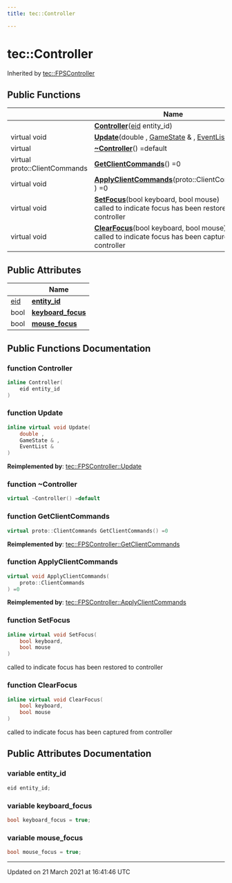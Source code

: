 ```yaml
---
title: tec::Controller

---
```


# tec::Controller



Inherited by [tec::FPSController](/engine/Classes/structtec_1_1_f_p_s_controller/)

## Public Functions

|                | Name           |
| -------------- | -------------- |
| | **[Controller](/engine/Classes/structtec_1_1_controller/#function-controller)**([eid](/engine/Namespaces/namespacetec/#typedef-eid) entity_id) |
| virtual void | **[Update](/engine/Classes/structtec_1_1_controller/#function-update)**(double , [GameState](/engine/Classes/structtec_1_1_game_state/) & , [EventList](/engine/Classes/structtec_1_1_event_list/) & ) |
| virtual | **[~Controller](/engine/Classes/structtec_1_1_controller/#function-~controller)**() =default |
| virtual proto::ClientCommands | **[GetClientCommands](/engine/Classes/structtec_1_1_controller/#function-getclientcommands)**() =0 |
| virtual void | **[ApplyClientCommands](/engine/Classes/structtec_1_1_controller/#function-applyclientcommands)**(proto::ClientCommands ) =0 |
| virtual void | **[SetFocus](/engine/Classes/structtec_1_1_controller/#function-setfocus)**(bool keyboard, bool mouse)<br>called to indicate focus has been restored to controller  |
| virtual void | **[ClearFocus](/engine/Classes/structtec_1_1_controller/#function-clearfocus)**(bool keyboard, bool mouse)<br>called to indicate focus has been captured from controller  |

## Public Attributes

|                | Name           |
| -------------- | -------------- |
| [eid](/engine/Namespaces/namespacetec/#typedef-eid) | **[entity_id](/engine/Classes/structtec_1_1_controller/#variable-entity_id)**  |
| bool | **[keyboard_focus](/engine/Classes/structtec_1_1_controller/#variable-keyboard_focus)**  |
| bool | **[mouse_focus](/engine/Classes/structtec_1_1_controller/#variable-mouse_focus)**  |

## Public Functions Documentation

### function Controller

```cpp
inline Controller(
    eid entity_id
)
```


### function Update

```cpp
inline virtual void Update(
    double ,
    GameState & ,
    EventList & 
)
```


**Reimplemented by**: [tec::FPSController::Update](/engine/Classes/structtec_1_1_f_p_s_controller/#function-update)


### function ~Controller

```cpp
virtual ~Controller() =default
```


### function GetClientCommands

```cpp
virtual proto::ClientCommands GetClientCommands() =0
```


**Reimplemented by**: [tec::FPSController::GetClientCommands](/engine/Classes/structtec_1_1_f_p_s_controller/#function-getclientcommands)


### function ApplyClientCommands

```cpp
virtual void ApplyClientCommands(
    proto::ClientCommands 
) =0
```


**Reimplemented by**: [tec::FPSController::ApplyClientCommands](/engine/Classes/structtec_1_1_f_p_s_controller/#function-applyclientcommands)


### function SetFocus

```cpp
inline virtual void SetFocus(
    bool keyboard,
    bool mouse
)
```

called to indicate focus has been restored to controller 

### function ClearFocus

```cpp
inline virtual void ClearFocus(
    bool keyboard,
    bool mouse
)
```

called to indicate focus has been captured from controller 

## Public Attributes Documentation

### variable entity_id

```cpp
eid entity_id;
```


### variable keyboard_focus

```cpp
bool keyboard_focus = true;
```


### variable mouse_focus

```cpp
bool mouse_focus = true;
```


-------------------------------

Updated on 21 March 2021 at 16:41:46 UTC